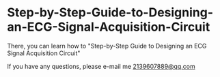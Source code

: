 # Step-by-Step-Guide-to-Designing-an-ECG-Signal-Acquisition-Circuit
There, you can learn how to "Step-by-Step Guide to Designing an ECG Signal Acquisition Circuit"

If you have any questions, please  e-mail me 2139607889@qq.com
